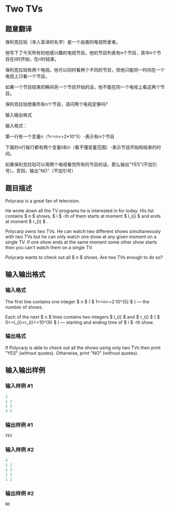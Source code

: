 # Two TVs

## 题意翻译

保利克拉珀（本人音译的名字）是一个由衷的电视热爱者。

他写下了今天所有的他感兴趣的电视节目。他的节目列表有n个节目，其中n个节目在li时开始，在ri时结束。

保利克拉珀有两个电视。他可以同时看两个不同的节目，但他只能同一时间在一个电视上只看一个节目。

如果一个节目结束的瞬间另一个节目开始的话，他不能在同一个电视上看这两个节目。

保利克拉珀想看所有n个节目，请问两个电视足够吗?

输入输出格式

输入格式：

第一行有一个变量n（1<=n<=2*10^5）-表示有n个节目

下面的n行每行都有两个变量li和ri（看不懂变量范围）-表示节目开始和结束的时间。

如果保利克拉珀可以用两个电视看完所有的节目的话，那么输出"YES"(不加引号）。否则，输出"NO"（不加引号）

## 题目描述

Polycarp is a great fan of television.

He wrote down all the TV programs he is interested in for today. His list contains $ n $ shows, $ i $ -th of them starts at moment $ l_{i} $ and ends at moment $ r_{i} $ .

Polycarp owns two TVs. He can watch two different shows simultaneously with two TVs but he can only watch one show at any given moment on a single TV. If one show ends at the same moment some other show starts then you can't watch them on a single TV.

Polycarp wants to check out all $ n $ shows. Are two TVs enough to do so?

## 输入输出格式

### 输入格式

The first line contains one integer $ n $ ( $ 1<=n<=2·10^{5} $ ) — the number of shows.

Each of the next $ n $ lines contains two integers $ l_{i} $ and $ r_{i} $ ( $ 0<=l_{i}&lt;r_{i}<=10^{9} $ ) — starting and ending time of $ i $ -th show.

### 输出格式

If Polycarp is able to check out all the shows using only two TVs then print "YES" (without quotes). Otherwise, print "NO" (without quotes).

## 输入输出样例

### 输入样例 #1

```cpp
3
1 2
2 3
4 5

```
### 输出样例 #1

```cpp
YES

```
### 输入样例 #2

```cpp
4
1 2
2 3
2 3
1 2

```
### 输出样例 #2

```cpp
NO

```
